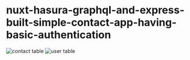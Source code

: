# nuxt-hasura-graphql-and-express-built-simple-contact-app-having-basic-authentication
![contact table](https://user-images.githubusercontent.com/94858169/143293713-dc258ab8-e78c-459d-9602-9da93d9b26f0.png)
![user table](https://user-images.githubusercontent.com/94858169/143293823-20845ce8-898d-4cca-a0e1-3e0c2d87c439.png)
